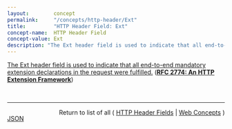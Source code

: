 ```yaml
---
layout:        concept
permalink:     "/concepts/http-header/Ext"
title:         "HTTP Header Field: Ext"
concept-name:  HTTP Header Field
concept-value: Ext
description: "The Ext header field is used to indicate that all end-to-end mandatory extension declarations in the request were fulfilled."
---
```


[The Ext header field is used to indicate that all end-to-end mandatory extension declarations in the request were fulfilled.](https://datatracker.ietf.org/doc/html/rfc2774#section-4.3 "Read documentation for HTTP Header Field &#34;Ext&#34;") (**[RFC 2774: An HTTP Extension Framework](/specs/IETF/RFC/2774 "A wide range of applications have proposed various extensions of the HTTP protocol. Current efforts span an enormous range, including distributed authoring, collaboration, printing, and remote procedure call mechanisms. These HTTP extensions are not coordinated, since there has been no standard framework for defining extensions and thus, separation of concerns. This document describes a generic extension mechanism for HTTP, which is designed to address the tension between private agreement and public specification and to accommodate extension of applications using HTTP clients, servers, and proxies. The proposal associates each extension with a globally unique identifier, and uses HTTP header fields to carry the extension identifier and related information between the parties involved in the extended communication.")**)

<br/>
<hr/>

<p style="float : left"><a href="./Ext.json" title="JSON representing this particular Web Concept value">JSON</a></p>
<p style="text-align: right">Return to list of all ( <a href="../http-header/">HTTP Header Fields</a> | <a href="../">Web Concepts</a> )</p>
